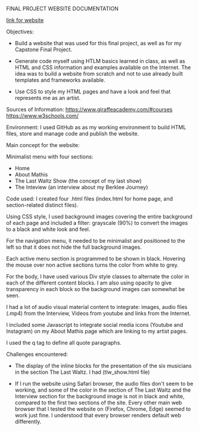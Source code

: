 FINAL PROJECT WEBSITE DOCUMENTATION

[link for website](https://matdb69420.github.io/Final%20proj/index.html)

Objectives:

- Build a website that was used for this final project, as well as for my Capstone Final Project.

- Generate code myself using HTLM basics learned in class, as well as HTML and CSS information and examples available on the Internet. The idea was to build a website from scratch and not to use already built templates and frameworks available.

- Use CSS to style my HTML pages and have a look and feel that represents me as an artist.

Sources of Information:
https://www.giraffeacademy.com/#courses
https://www.w3schools.com/

Environment:
I used GitHub as as my working environment to build HTML files, store and manage code and publish the website.

Main concept for the website:

Minimalist menu with four sections: 
- Home
- About Mathis 
- The Last Waltz Show (the concept of my last show)
- The Inteview (an interview about my Berklee Journey)

Code used:
I created four .html files (index.html for home page, and section-related distinct files).

Using CSS style, I used background images covering the entire background of each page and included a filter: grayscale (90%) to convert the images to a black and white look and feel. 

For the navigation menu, it needed to be minimalist and positioned to the left so that it does not hide the full background images.  

Each active menu section is programmed to be shown in black. Hovering the mouse over non active sections turns the color from white to grey.   

For the body, I have used various Div style classes to alternate the color in each of the different content blocks. I am also using opacity to give transparency in each block so the background images can somewhat be seen.

I had a lot of audio visual material content to integrate: images, audio files (.mp4) from the Interview, Videos from youtube and links from the Internet.

I included some Javascript to integrate social media icons (Youtube and Instagram) on my About Mathis page which are linking to my artist pages.

I used the q tag to define all quote paragraphs.

Challenges encountered:

- The display of the inline blocks for the presentation of the six musicians in the section The Last Waltz. I had (tlw_show.html file)  

- If I run the website using Safari browser, the audio files don't seem to be working, and some of the color in the section of The Last Waltz and the Interview section for the background image is not in black and white, compared to the first two sections of the site. Every other main web browser that I tested the website on (Firefox, Chrome, Edge) seemed to work just fine. I understood that every browser renders default web differently.
